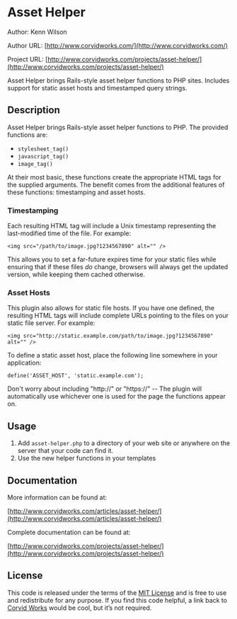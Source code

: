 Asset Helper
========================================

Author: Kenn Wilson

Author URL: [http://www.corvidworks.com/](http://www.corvidworks.com/)

Project URL: [http://www.corvidworks.com/projects/asset-helper/](http://www.corvidworks.com/projects/asset-helper/)


Asset Helper brings Rails-style asset helper functions to PHP sites. Includes support for static asset hosts and timestamped query strings.


Description
-------------------

Asset Helper brings Rails-style asset helper functions to PHP. The provided functions are:

* `stylesheet_tag()`
* `javascript_tag()`
* `image_tag()`

At their most basic, these functions create the appropriate HTML tags for the supplied arguments. The benefit comes from the additional features of these functions: timestamping and asset hosts.


### Timestamping ###

Each resulting HTML tag will include a Unix timestamp representing the last-modified time of the file. For example:

	<img src="/path/to/image.jpg?1234567890" alt="" />

This allows you to set a far-future expires time for your static files while ensuring that if these files _do_ change, browsers will always get the updated version, while keeping them cached otherwise. 


### Asset Hosts ###

This plugin also allows for static file hosts. If you have one defined, the resulting HTML tags will include complete URLs pointing to the files on your static file server. For example:

	<img src="http://static.example.com/path/to/image.jpg?1234567890" alt="" />

To define a static asset host, place the following line somewhere in your application:

	define('ASSET_HOST', 'static.example.com');

Don't worry about including "http://" or "https://" -- The plugin will automatically use whichever one is used for the page the functions appear on.


Usage
-------------------

1. Add `asset-helper.php` to a directory of your web site or anywhere
   on the server that your code can find it.
2. Use the new helper functions in your templates


Documentation
-------------------

More information can be found at:

[http://www.corvidworks.com/articles/asset-helper/](http://www.corvidworks.com/articles/asset-helper/)

Complete documentation can be found at:

[http://www.corvidworks.com/projects/asset-helper/](http://www.corvidworks.com/projects/asset-helper/)


License
-------------------

This code is released under the terms of the [MIT License](http://www.opensource.org/licenses/mit-license.php) and is free to use and redistribute for any purpose. If you find this code helpful, a link back to [Corvid Works](http://www.corvidworks.com/) would be cool, but it’s not required.




